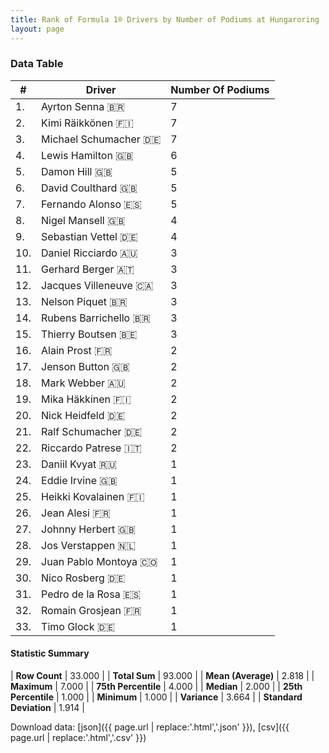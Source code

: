 ```yaml
---
title: Rank of Formula 1® Drivers by Number of Podiums at Hungaroring
layout: page
---
```


<canvas id="chart" width="400" height="180"></canvas>
<script>
var data = {
    "datasets": [
        {
            "backgroundColor": [
                "#f3a935",
                "#f3a935",
                "#f3a935",
                "#f3a935",
                "#f3a935",
                "#f3a935",
                "#f3a935",
                "#f3a935",
                "#f3a935",
                "#f3a935",
                "#f3a935",
                "#f3a935",
                "#f3a935",
                "#f3a935",
                "#f3a935",
                "#f3a935",
                "#f3a935",
                "#f3a935",
                "#f3a935",
                "#f3a935",
                "#f3a935",
                "#f3a935",
                "#f3a935",
                "#f3a935",
                "#f3a935",
                "#f3a935",
                "#f3a935",
                "#f3a935",
                "#f3a935",
                "#f3a935",
                "#f3a935",
                "#f3a935",
                "#f3a935"
            ],
            "borderColor": [
                "#f68639",
                "#f68639",
                "#f68639",
                "#f68639",
                "#f68639",
                "#f68639",
                "#f68639",
                "#f68639",
                "#f68639",
                "#f68639",
                "#f68639",
                "#f68639",
                "#f68639",
                "#f68639",
                "#f68639",
                "#f68639",
                "#f68639",
                "#f68639",
                "#f68639",
                "#f68639",
                "#f68639",
                "#f68639",
                "#f68639",
                "#f68639",
                "#f68639",
                "#f68639",
                "#f68639",
                "#f68639",
                "#f68639",
                "#f68639",
                "#f68639",
                "#f68639",
                "#f68639"
            ],
            "borderWidth": 1,
            "data": [
                7.0,
                7.0,
                7.0,
                6.0,
                5.0,
                5.0,
                5.0,
                4.0,
                4.0,
                3.0,
                3.0,
                3.0,
                3.0,
                3.0,
                3.0,
                2.0,
                2.0,
                2.0,
                2.0,
                2.0,
                2.0,
                2.0,
                1.0,
                1.0,
                1.0,
                1.0,
                1.0,
                1.0,
                1.0,
                1.0,
                1.0,
                1.0,
                1.0
            ],
            "label": "Number Of Podiums"
        }
    ],
    "labels": [
        "Ayrton Senna",
        "Kimi Räikkönen",
        "Michael Schumacher",
        "Lewis Hamilton",
        "Damon Hill",
        "David Coulthard",
        "Fernando Alonso",
        "Nigel Mansell",
        "Sebastian Vettel",
        "Daniel Ricciardo",
        "Gerhard Berger",
        "Jacques Villeneuve",
        "Nelson Piquet",
        "Rubens Barrichello",
        "Thierry Boutsen",
        "Alain Prost",
        "Jenson Button",
        "Mark Webber",
        "Mika Häkkinen",
        "Nick Heidfeld",
        "Ralf Schumacher",
        "Riccardo Patrese",
        "Daniil Kvyat",
        "Eddie Irvine",
        "Heikki Kovalainen",
        "Jean Alesi",
        "Johnny Herbert",
        "Jos Verstappen",
        "Juan Pablo Montoya",
        "Nico Rosberg",
        "Pedro de la Rosa",
        "Romain Grosjean",
        "Timo Glock"
    ]
};
var options = {
  legend: {
    display: false
  },
  scales: {
    xAxes: [{
      ticks: {
        beginAtZero: true,
        maxRotation: 180,
        display: window.innerWidth > 800
      }
    }],
    yAxes: [{
      ticks: {
        beginAtZero: true
      }
    }]
  },
  onResize: function(chart, size) {
    chart.options.scales.xAxes[0].ticks.display = size.width > 800;
  }
};
var chart = new Chart("chart", {
    data: data,
    type: 'bar',
    options: options
});
</script>



### Data Table

| # | Driver | Number Of Podiums |
|--|--|--|
| 1. | Ayrton Senna 🇧🇷 | 7 |
| 2. | Kimi Räikkönen 🇫🇮 | 7 |
| 3. | Michael Schumacher 🇩🇪 | 7 |
| 4. | Lewis Hamilton 🇬🇧 | 6 |
| 5. | Damon Hill 🇬🇧 | 5 |
| 6. | David Coulthard 🇬🇧 | 5 |
| 7. | Fernando Alonso 🇪🇸 | 5 |
| 8. | Nigel Mansell 🇬🇧 | 4 |
| 9. | Sebastian Vettel 🇩🇪 | 4 |
| 10. | Daniel Ricciardo 🇦🇺 | 3 |
| 11. | Gerhard Berger 🇦🇹 | 3 |
| 12. | Jacques Villeneuve 🇨🇦 | 3 |
| 13. | Nelson Piquet 🇧🇷 | 3 |
| 14. | Rubens Barrichello 🇧🇷 | 3 |
| 15. | Thierry Boutsen 🇧🇪 | 3 |
| 16. | Alain Prost 🇫🇷 | 2 |
| 17. | Jenson Button 🇬🇧 | 2 |
| 18. | Mark Webber 🇦🇺 | 2 |
| 19. | Mika Häkkinen 🇫🇮 | 2 |
| 20. | Nick Heidfeld 🇩🇪 | 2 |
| 21. | Ralf Schumacher 🇩🇪 | 2 |
| 22. | Riccardo Patrese 🇮🇹 | 2 |
| 23. | Daniil Kvyat 🇷🇺 | 1 |
| 24. | Eddie Irvine 🇬🇧 | 1 |
| 25. | Heikki Kovalainen 🇫🇮 | 1 |
| 26. | Jean Alesi 🇫🇷 | 1 |
| 27. | Johnny Herbert 🇬🇧 | 1 |
| 28. | Jos Verstappen 🇳🇱 | 1 |
| 29. | Juan Pablo Montoya 🇨🇴 | 1 |
| 30. | Nico Rosberg 🇩🇪 | 1 |
| 31. | Pedro de la Rosa 🇪🇸 | 1 |
| 32. | Romain Grosjean 🇫🇷 | 1 |
| 33. | Timo Glock 🇩🇪 | 1 |

#### Statistic Summary

| **Row Count** | 33.000 |
| **Total Sum** | 93.000 |
| **Mean (Average)** | 2.818 |
| **Maximum** | 7.000 |
| **75th Percentile** | 4.000 |
| **Median** | 2.000 |
| **25th Percentile** | 1.000 |
| **Minimum** | 1.000 |
| **Variance** | 3.664 |
| **Standard Deviation** | 1.914 |

Download data: [json]({{ page.url | replace:'.html','.json' }}), [csv]({{ page.url | replace:'.html','.csv' }})
